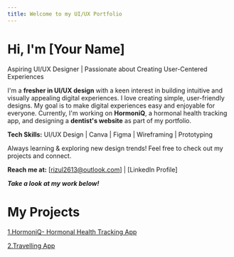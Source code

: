 ```yaml
---
title: Welcome to my UI/UX Portfolio
---
```

#  Hi, I'm [Your Name]  
  Aspiring UI/UX Designer | Passionate about Creating User-Centered Experiences  

I'm a **fresher in UI/UX design** with a keen interest in building intuitive and visually appealing digital experiences.
I love creating simple, user-friendly designs. 
My goal is to make digital experiences easy and enjoyable for everyone.
Currently, I'm working on **HormoniQ**, a hormonal health tracking app, and designing a **dentist's website** as part of my portfolio.  

**Tech Skills:** UI/UX Design | Canva | Figma | Wireframing | Prototyping    

Always learning & exploring new design trends! Feel free to check out my projects and connect.  

**Reach me at:** [rizul2613@outlook.com] | [LinkedIn Profile]  

***Take a look at my work below!***

# My Projects
[1.HormoniQ- Hormonal Health Tracking App](hormoniQ.md)


[2.Travelling App](travelling_app.md)
